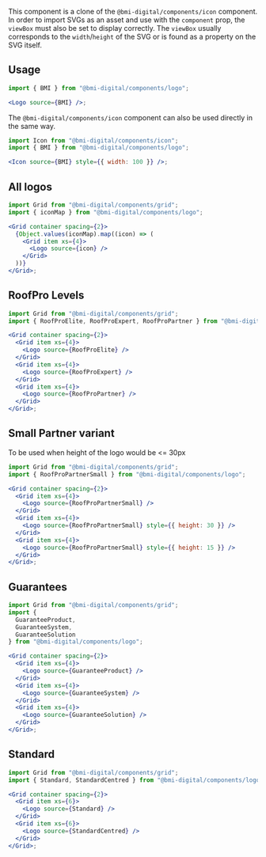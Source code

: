 This component is a clone of the `@bmi-digital/components/icon` component. In order to import SVGs
as an asset and use with the `component` prop, the `viewBox` must also be set to
display correctly. The `viewBox` usually corresponds to the `width`/`height` of
the SVG or is found as a property on the SVG itself.

## Usage

```jsx
import { BMI } from "@bmi-digital/components/logo";

<Logo source={BMI} />;
```

The `@bmi-digital/components/icon` component can also be used directly in the same way.

```jsx
import Icon from "@bmi-digital/components/icon";
import { BMI } from "@bmi-digital/components/logo";

<Icon source={BMI} style={{ width: 100 }} />;
```

## All logos

```jsx
import Grid from "@bmi-digital/components/grid";
import { iconMap } from "@bmi-digital/components/logo";

<Grid container spacing={2}>
  {Object.values(iconMap).map((icon) => (
    <Grid item xs={4}>
      <Logo source={icon} />
    </Grid>
  ))}
</Grid>;
```

## RoofPro Levels

```jsx
import Grid from "@bmi-digital/components/grid";
import { RoofProElite, RoofProExpert, RoofProPartner } from "@bmi-digital/components/logo";

<Grid container spacing={2}>
  <Grid item xs={4}>
    <Logo source={RoofProElite} />
  </Grid>
  <Grid item xs={4}>
    <Logo source={RoofProExpert} />
  </Grid>
  <Grid item xs={4}>
    <Logo source={RoofProPartner} />
  </Grid>
</Grid>;
```

## Small Partner variant

To be used when height of the logo would be <= 30px

```jsx
import Grid from "@bmi-digital/components/grid";
import { RoofProPartnerSmall } from "@bmi-digital/components/logo";

<Grid container spacing={2}>
  <Grid item xs={4}>
    <Logo source={RoofProPartnerSmall} />
  </Grid>
  <Grid item xs={4}>
    <Logo source={RoofProPartnerSmall} style={{ height: 30 }} />
  </Grid>
  <Grid item xs={4}>
    <Logo source={RoofProPartnerSmall} style={{ height: 15 }} />
  </Grid>
</Grid>;
```

## Guarantees

```jsx
import Grid from "@bmi-digital/components/grid";
import {
  GuaranteeProduct,
  GuaranteeSystem,
  GuaranteeSolution
} from "@bmi-digital/components/logo";

<Grid container spacing={2}>
  <Grid item xs={4}>
    <Logo source={GuaranteeProduct} />
  </Grid>
  <Grid item xs={4}>
    <Logo source={GuaranteeSystem} />
  </Grid>
  <Grid item xs={4}>
    <Logo source={GuaranteeSolution} />
  </Grid>
</Grid>;
```

## Standard

```jsx
import Grid from "@bmi-digital/components/grid";
import { Standard, StandardCentred } from "@bmi-digital/components/logo";

<Grid container spacing={2}>
  <Grid item xs={6}>
    <Logo source={Standard} />
  </Grid>
  <Grid item xs={6}>
    <Logo source={StandardCentred} />
  </Grid>
</Grid>;
```
